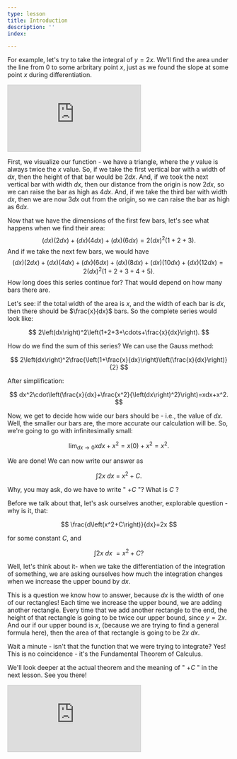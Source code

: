 ```yaml
---
type: lesson
title: Introduction
description: ''
index: 

---
```

For example, let's try to take the integral of $y=2x.$ We'll find the area under the line from $0$ to some arbritary point $x,$ just as we found the slope at some point $x$ during differentiation.

<iframe src="https://www.desmos.com/calculator/zje3tcej79?embed" class="graph" style="border: 1px solid #ccc" frameborder=0></iframe>

First, we visualize our function - we have a triangle, where the $y$ value is always twice the $x$ value. So, if we take the first vertical bar with a width of $dx,$ then the height of that bar would be $2dx.$ And, if we took the next vertical bar with width $dx,$ then our distance from the origin is now $2dx,$ so we can raise the bar as high as $4dx.$ And, if we take the third bar with width $dx,$ then we are now $3dx$ out from the origin, so we can raise the bar as high as $6dx.$

Now that we have the dimensions of the first few bars, let's see what happens when we find their area:  
$$
\left(dx\right)\left(2dx\right)+\left(dx\right)\left(4dx\right)+\left(dx\right)\left(6dx\right)=2\left(dx\right)^2\left(1+2+3\right).
$$ 
And if we take the next few bars, we would have  
$$
\left(dx\right)\left(2dx\right)+\left(dx\right)\left(4dx\right)+\left(dx\right)\left(6dx\right)+\left(dx\right)\left(8dx\right)+\left(dx\right)\left(10dx\right)+\left(dx\right)\left(12dx\right)=2\left(dx\right)^2\left(1+2+3+4+5\right).
$$
How long does this series continue for? That would depend on how many bars there are.

Let's see: if the total width of the area is $x,$ and the width of each bar is $dx,$ then there should be $\frac{x}{dx}$ bars. So the complete series would look like: 

$$
2\left(dx\right)^2\left(1+2+3+\cdots+\frac{x}{dx}\right).
$$

How do we find the sum of this series? We can use the Gauss method:

$$
2\left(dx\right)^2\frac{\left(1+\frac{x}{dx}\right)\left(\frac{x}{dx}\right)}{2}
$$ 

After simplification:  

$$
dx^2\cdot\left(\frac{x}{dx}+\frac{x^2}{\left(dx\right)^2}\right)=xdx+x^2.
$$ 

Now, we get to decide how wide our bars should be - i.e., the value of $dx.$ Well, the smaller our bars are, the more accurate our calculation will be. So, we're going to go with infinitesimally small: 

$$
\lim_{dx\to0}xdx+x^2=x\left(0\right)+x^2=x^2.
$$ 

We are done! We can now write our answer as 

$$
\int2x\ dx\ =\ x^2+C.
$$

Why, you may ask, do we have to write " $+C$ "? What is $C$ ?

Before we talk about that, let's ask ourselves another, explorable question - why is it, that: 

$$
\frac{d\left(x^2+C\right)}{dx}=2x
$$

for some constant $C,$ and

$$
\int2x\ dx\ =x^2+C?
$$

Well, let's think about it- when we take the differentiation of the integration of something, we are asking ourselves how much the integration changes when we increase the upper bound by $dx.$ 

This is a question we know how to answer, because $dx$ is the width of one of our rectangles! Each time we increase the upper bound, we are adding another rectangle. Every time that we add another rectangle to the end, the height of that rectangle is going to be twice our upper bound, since $y=2x.$ And our if our upper bound is $x,$ (because we are trying to find a general formula here), then the area of that rectangle is going to be $2x\ dx.$

Wait a minute - isn't that the function that we were trying to integrate? Yes! This is no coincidence - it's the Fundamental Theorem of Calculus.

We'll look deeper at the actual theorem and the meaning of " $+C$ " in the next lesson. See you there!

<iframe src="https://www.desmos.com/calculator/amkurcx8el?embed" class="graph" style="border: 1px solid #ccc" frameborder=0></iframe>


